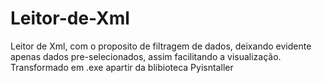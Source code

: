 # Leitor-de-Xml
Leitor de Xml, com o proposito de filtragem de dados, deixando evidente apenas dados pre-selecionados, assim facilitando a visualização.
Transformado em .exe apartir da blibioteca Pyisntaller